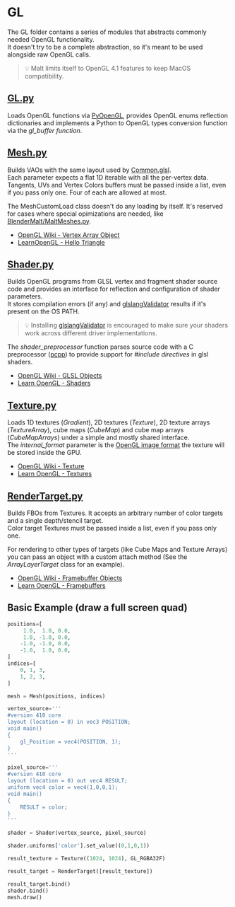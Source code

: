 # GL

The GL folder contains a series of modules that abstracts commonly needed OpenGL functionality.  
It doesn't try to be a complete abstraction, so it's meant to be used alongside raw OpenGL calls.  
> 💡 Malt limits itself to OpenGL 4.1 features to keep MacOS compatibility.

## [GL.py](GL.py) 
Loads OpenGL functions via [PyOpenGL](https://pypi.org/project/PyOpenGL/), provides OpenGL enums reflection dictionaries and implements a Python to OpenGL types conversion function via the *gl_buffer function*.

## [Mesh.py](Mesh.py)

Builds VAOs with the same layout used by [Common.glsl](Malt/Shaders/Common.glsl).  
Each parameter expects a flat 1D iterable with all the per-vertex data.  
Tangents, UVs and Vertex Colors buffers must be passed inside a list, even if you pass only one. Four of each are allowed at most.  

The MeshCustomLoad class doesn't do any loading by itself. It's reserved for cases where special opimizations are needed, like [BlenderMalt/MaltMeshes.py](BlenderMalt/MaltMeshes.py).  

* [OpenGL Wiki - Vertex Array Object](https://www.khronos.org/opengl/wiki/Vertex_Specification#Vertex_Array_Object)
* [LearnOpenGL - Hello Triangle](https://learnopengl.com/Getting-started/Hello-Triangle)

## [Shader.py](Shader.py)

Builds OpenGL programs from GLSL vertex and fragment shader source code and provides an interface for reflection and configuration of shader parameters.  
It stores compilation errors (if any) and [glslangValidator](https://github.com/KhronosGroup/glslang) results if it's present on the OS PATH.  

> 💡 Installing [glslangValidator](https://github.com/KhronosGroup/glslang) is encouraged to make sure your shaders work across different driver implementations.  

The *shader_preprocessor* function parses source code with a C preprocessor ([pcpp](https://pypi.org/project/pcpp/)) to provide support for *#include directives* in glsl shaders.  

* [OpenGL Wiki - GLSL Objects](https://www.khronos.org/opengl/wiki/GLSL_Object)
* [Learn OpenGL - Shaders](https://learnopengl.com/Getting-started/Shaders)

## [Texture.py](Texture.py)

Loads 1D textures (*Gradient*), 2D textures (*Texture*), 2D texture arrays (*TextureArray*), cube maps (*CubeMap*) and cube map arrays (*CubeMapArrays*) under a simple and mostly shared interface.  
The *internal_format* parameter is the [OpenGL image format](https://www.khronos.org/opengl/wiki/Image_Format) the texture will be stored inside the GPU.

* [OpenGL Wiki - Texture](https://www.khronos.org/opengl/wiki/Texture)
* [Learn OpenGL - Textures](https://learnopengl.com/Getting-started/Textures)

## [RenderTarget.py](RenderTarget.py)

Builds FBOs from Textures. It accepts an arbitrary number of color targets and a single depth/stencil target.  
Color target Textures must be passed inside a list, even if you pass only one.  

For rendering to other types of targets (like Cube Maps and Texture Arrays) you can pass an object with a custom attach method (See the *ArrayLayerTarget* class for an example).  

* [OpenGL Wiki - Framebuffer Objects](https://www.khronos.org/opengl/wiki/Framebuffer_Object)
* [Learn OpenGL - Framebuffers](https://learnopengl.com/Advanced-OpenGL/Framebuffers)

## Basic Example (draw a full screen quad)

```python
positions=[
     1.0,  1.0, 0.0,
     1.0, -1.0, 0.0,
    -1.0, -1.0, 0.0,
    -1.0,  1.0, 0.0,
]
indices=[
    0, 1, 3,
    1, 2, 3,
]

mesh = Mesh(positions, indices)

vertex_source='''
#version 410 core
layout (location = 0) in vec3 POSITION;
void main()
{
    gl_Position = vec4(POSITION, 1);
}
'''

pixel_source='''
#version 410 core
layout (location = 0) out vec4 RESULT;
uniform vec4 color = vec4(1,0,0,1);
void main()
{
    RESULT = color;
}
'''

shader = Shader(vertex_source, pixel_source)

shader.uniforms['color'].set_value((0,1,0,1))

result_texture = Texture((1024, 1024), GL_RGBA32F)

result_target = RenderTarget([result_texture])

result_target.bind()
shader.bind()
mesh.draw()
```

